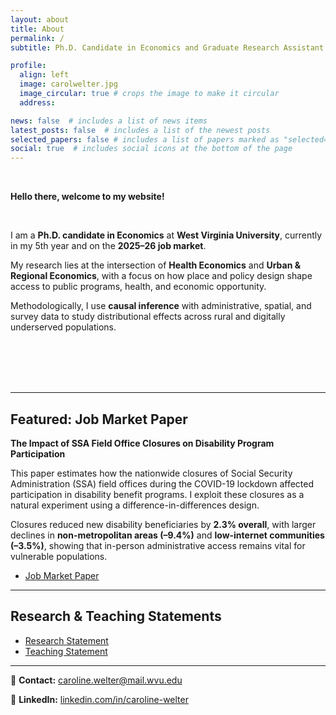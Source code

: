 ```yaml
---
layout: about
title: About
permalink: /
subtitle: Ph.D. Candidate in Economics and Graduate Research Assistant at the <a href='https://rri.wvu.edu/'> Regional Research Institute at WVU </a>.

profile:
  align: left
  image: carolwelter.jpg
  image_circular: true # crops the image to make it circular
  address: 

news: false  # includes a list of news items
latest_posts: false  # includes a list of the newest posts
selected_papers: false # includes a list of papers marked as "selected={true}"
social: true  # includes social icons at the bottom of the page
---
```


<!-- 
**Hello there, welcome to my website!**

I am a Ph.D. candidate in Economics, currently in my 5th year at [West Virginia University](https://www.wvu.edu/). I hold both M.A. and B.Sc. degrees in the field. Throughout my academic journey, my research focus has revolved around the domains of Health Economics, with a particular emphasis on its connection with Urban and Regional Economics.
<!-- My academic pursuits have also earned me the esteemed position of a Graduate Research Assistant at the renowned [Regional Research Institute](https://rri.wvu.edu/). 

I have been employing rigorous Causal Inference Methods to my research. The outcome of these research has been the publication of several research papers, which I am excited to share with you on this platform. Here, you will find an extensive collection of my published works, along with a detailed curriculum vitae that outlines my academic accomplishments, research contributions, and professional experiences.


Here are my statements:

<ul class="doc-links">
  <li>
    <a class="doc-link"
       href="{{ '/assets/pdf/Research_Statement.pdf' | relative_url }}"
       download="Caroline_Welter_Research_Statement.pdf">
      <span>Research Statement</span>
      <i class="fas fa-file-pdf"></i>
    </a>
  </li>
  <li>
    <a class="doc-link"
       href="{{ '/assets/pdf/Teaching_Ctatement.pdf' | relative_url }}"
       download="Caroline_Welter_Teaching_Statement.pdf">
      <span>Teaching Statement</span>
      <i class="fas fa-file-pdf"></i>
    </a>
  </li>
</ul>
-->

<br>

**Hello there, welcome to my website!**

<br>

I am a **Ph.D. candidate in Economics** at **West Virginia University**, currently in my 5th year and on the **2025–26 job market**.  

My research lies at the intersection of **Health Economics** and **Urban & Regional Economics**, with a focus on how place and policy design shape access to public programs, health, and economic opportunity. 

Methodologically, I use **causal inference** with administrative, spatial, and survey data to study distributional effects across rural and digitally underserved populations.

<br><br>   <!-- adds empty vertical space -->
<br><br>

---

## Featured: Job Market Paper

**The Impact of SSA Field Office Closures on Disability Program Participation**

This paper estimates how the nationwide closures of Social Security Administration (SSA) field offices during the COVID-19 lockdown affected participation in disability benefit programs. I exploit these closures as a natural experiment using a difference-in-differences design.  

Closures reduced new disability beneficiaries by **2.3% overall**, with larger declines in **non-metropolitan areas (–9.4%)** and **low-internet communities (–3.5%)**, showing that in-person administrative access remains vital for vulnerable populations.

<ul class="doc-links">
  <li>
    <a class="doc-link"
       href="{{ '/assets/pdf/jmp.pdf' | relative_url }}"
       download="Caroline_Welter_JMP.pdf">
      <span>Job Market Paper</span>
      <i class="fas fa-file-pdf"></i>
    </a>
  </li>
</ul>


---

## Research & Teaching Statements
<ul class="doc-links">
  <li>
    <a class="doc-link"
       href="{{ '/assets/pdf/Research_Statement.pdf' | relative_url }}"
       download="Caroline_Welter_Research_Statement.pdf">
      <span>Research Statement</span>
      <i class="fas fa-file-pdf"></i>
    </a>
  </li>
  <li>
    <a class="doc-link"
       href="{{ '/assets/pdf/Teaching_Ctatement.pdf' | relative_url }}"
       download="Caroline_Welter_Teaching_Statement.pdf">
      <span>Teaching Statement</span>
      <i class="fas fa-file-pdf"></i>
    </a>
  </li>
</ul>


---

📩 **Contact:** [caroline.welter@mail.wvu.edu](mailto:caroline.welter@mail.wvu.edu)

🔗 **LinkedIn:** [linkedin.com/in/caroline-welter](https://www.linkedin.com/in/caroline-welter)  



